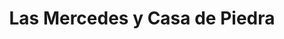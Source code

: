 ---
title: Las Mercedes y Casa de Piedra
nombre_comunidad: Las Mercedes y Casa de Piedra
municipio: San Jacinto
departamento: Bolívar
descripcion: >-
  Comunidad unida especialmente a través de la Asociación Campesina Las
  mercedes. Es muy importante el culto y existen tres iglesias diferentes en la
  comunidad. Son principalmente agricultores de arroz, maíz, cacao y aguacate.
  Están buscando ser destino turístico pero aún carecen de infraestructura como
  vías y acueductos
num_personas: 280
num_familias: 70
min_distancia_casco_urbano: 120
km_distancia_casco_urbano: 17
vias_acceso: >-
  Vía destapada en buen estado. Cuando llueve se suspende el servicio de
  colectivos
infraestructura_comunitaria:
  - Instituciones educativas (IE)
  - Iglesias
notas_infraestructura_comunitaria: ''
liderazgo_comunidad: []
inclusion_diversidad_genero: >-
  Niños y jóvenes participan en campeonatos deportivos con el liderazgo de
  jóvenes de la comunidad. Muchos jóvenes viven en San Jacinto, pero vienen a
  actividades deportivas en la comunidad.

  Las mujeres no tienen una organización de base.

  No tienen activa la JAC pero han proyectado hacerlo.

  Las mujeres trabajan en las labores del hogar.

  Hay tardes de fútbol de mujeres y otras de jóvenes.

  Algunas mujeres tejen mochilas y otras hamacas, pero por la pandemia ha
  disminuido la comercialización.
comentarios_conectividad: Hay acceso a internet pero en regular estado.
punto_SOLE: IE con Punto vive digital
comentarios_punto_SOLE:
  - >-
    https://padlet.com/comunidadcasadepiedra/sole-qu-hace-nica-a-mi-comunidad-qu6fflb275oxw4it
ppales_actividades_economicas_vocacion_productiva: []
comentarios_ppales_actividades_economicas_vocacion_productiva: >-
  Agricultura (Cacao, Arroz, Maíz, Aguacate criollo, Ñame y Yuca). Turismo de
  naturaleza
comunidad_sostenible_uso_suelo: >-
  Proyectan cultivo de arroz organico. En San jacinto se proyecta recuperar 100
  Ha en este corregimiento 18 Ha. por ataque de monilia.  Hay otro proyecto de
  formación de 25 jóvenes en manejo de cultivos para siembra ingertando aguacate
  lorena con el criollo


  Tienen atractivos por explotar. Hace falta formación para manejo ambiental
  hotelero. No tienen servicios de alojamiento. Las visitas de San jacinto
  Travel tienene dos puntos en la comunidad.
org_con_proyeccion: []
servicios_publicos_comunidades_focalizadas:
  - Acueducto
comunidades_focalizadas_educacion_infraestructura_educativa:
  - Escuela en Casa de Piedra
comunidades_focalizadas_practicas_organizativas:
  - Asociación Campesina Las Mercedes
  - Iglesia adventista
  - Iglesia presbiteriana
  - Iglesia pentecostal
conectividad_minima: Regular
iniciativas_priorizadas:
  - >-
    En el programa se trabajó por mejorar la cadena productiva del cacao
    mediante la intervención de 20 Has y fortalecer la asociación de productores
    ASPROCOAS.
org_focalizada: []
riesgo: ''
otros_programas_USAID:
  - 'no'
alianzas_colaboradores:
  - >-
    Gobernación impulsó proyecto de innovación y formación tecnológica  de cacao
    a partir de 25 jóvenes y fortalecer asistencia y mantenimiento de áreas.
posibilidad_iniciativas_conjuntas_aliados_2: []
actividades_ocio:
  - Música de pitos y tambores
  - Torneos deportivos
medios_comunicacion_narrativas_locales:
  - Fundación Tierra Montemariana
num_visitas_realizadas: 40
num_diagnosticos_rurales_participativos_realizados: 1
infraestructura_salud_atencion_psicosocial: []
notas_infraestructura_salud_atencion_psicosocial: >-
  A través del programa, el E.S.E. HOSPITAL LOCAL DEL MUNICIPIO DE SAN JACINTO
  habilitó. el servicio de psicología. Aún se está trabajando por habilitar
  otros servicios así como la consulta por telemedicina. por el momento, deben
  desplazarse a La cabecera municipal de San Jacinto.
num_visitas_predio: 0
url: /reportes/las-mercedes-y-casa-de-piedra
layout: comunidad
download_file: /reportes/las-mercedes-y-casa-de-piedra.pdf

---